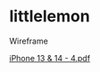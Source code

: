 # littlelemon

Wireframe

[iPhone 13 & 14 - 4.pdf](https://github.com/mafeg95/littlelemon/files/13541239/iPhone.13.14.-.4.pdf)

